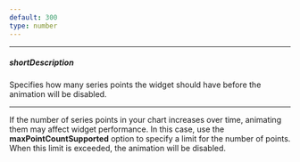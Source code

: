 ```yaml
---
default: 300
type: number
---
```

---
##### shortDescription
Specifies how many series points the widget should have before the animation will be disabled.

---
If the number of series points in your chart increases over time, animating them may affect widget performance. In this case, use the **maxPointCountSupported** option to specify a limit for the number of points. When this limit is exceeded, the animation will be disabled.